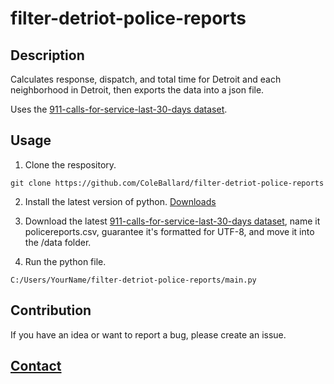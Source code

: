 # filter-detriot-police-reports

## Description
Calculates response, dispatch, and total time for Detroit and each neighborhood in Detroit, then exports the data into a json file.

Uses the [911-calls-for-service-last-30-days dataset](https://data.detroitmi.gov/datasets/911-calls-for-service-last-30-days/).

## Usage

1. Clone the respository.
```shell
git clone https://github.com/ColeBallard/filter-detriot-police-reports
```

2. Install the latest version of python.
[Downloads](https://www.python.org/downloads/)

3. Download the latest [911-calls-for-service-last-30-days dataset](https://data.detroitmi.gov/datasets/911-calls-for-service-last-30-days/), name it policereports.csv, guarantee it's formatted for UTF-8, and move it into the /data folder.

4. Run the python file.
```shell
C:/Users/YourName/filter-detriot-police-reports/main.py
```

## Contribution
If you have an idea or want to report a bug, please create an issue.

## **[Contact](https://coleb.io/contact)**
